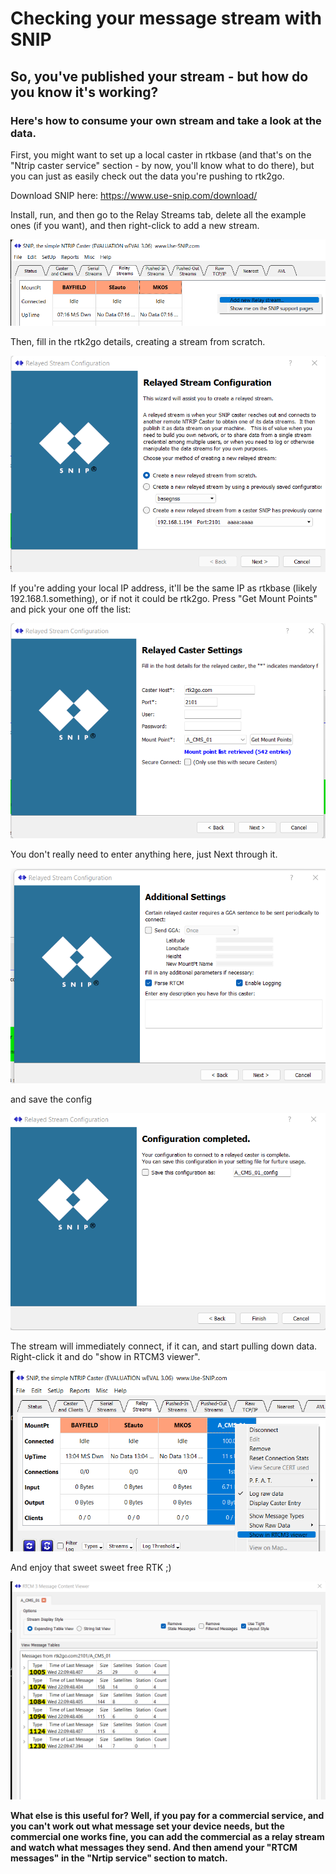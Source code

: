 # Checking your message stream with SNIP

## So, you've published your stream - but how do you know it's working?

### Here's how to consume your own stream and take a look at the data.

First, you might want to set up a local caster in rtkbase (and that's on the "Ntrip caster service" section - by now, you'll know what to do there), but you can just as easily check out the data you're pushing to rtk2go.

Download SNIP here: https://www.use-snip.com/download/

Install, run, and then go to the Relay Streams tab, delete all the example ones (if you want), and then right-click to add a new stream.

![SNIP](snip1.png)

Then, fill in the rtk2go details, creating a stream from scratch.

![SNIP](snip2.png)

If you're adding your local IP address, it'll be the same IP as rtkbase (likely 192.168.1.something), or if not it could be rtk2go. Press "Get Mount Points" and pick your one off the list:

![SNIP](snip3.png)

You don't really need to enter anything here, just Next through it.

![SNIP](snip4.png)

and save the config

![SNIP](snip5.png)

The stream will immediately connect, if it can, and start pulling down data. Right-click it and do "show in RTCM3 viewer".

![SNIP](snip6.png)

And enjoy that sweet sweet free RTK ;)

![SNIP](snip7.png)

**What else is this useful for? Well, if you pay for a commercial service, and you can't work out what message set your device needs, but the commercial one works fine, you can add the commercial as a relay stream and watch what messages they send. And then amend your "RTCM messages" in the "Nrtip service" section to match.**
